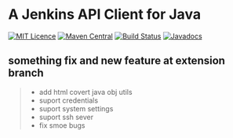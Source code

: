 # A Jenkins API Client for Java

[![MIT Licence](https://img.shields.io/github/license/jenkinsci/java-client-api.svg?label=License)](http://opensource.org/licenses/MIT)
[![Maven Central](https://img.shields.io/maven-central/v/com.offbytwo.jenkins/jenkins-client.svg?label=Maven%20Central)](http://search.maven.org/#search%7Cga%7C1%7Cg%3A%22com.offbytwo.jenkins%22%20a%3A%22jenkins-client%22)
[![Build Status](https://travis-ci.org/jenkinsci/java-client-api.svg?branch=master)](https://travis-ci.org/jenkinsci/java-client-api)
[![Javadocs](https://javadoc.io/badge/com.offbytwo.jenkins/jenkins-client.svg?color=blue)](https://javadoc.io/doc/com.offbytwo.jenkins/jenkins-client)

## something fix and new feature at extension branch
> + add html covert java obj utils
> + suport credentials
> + suport system settings
> + suport ssh sever
> + fix smoe bugs

